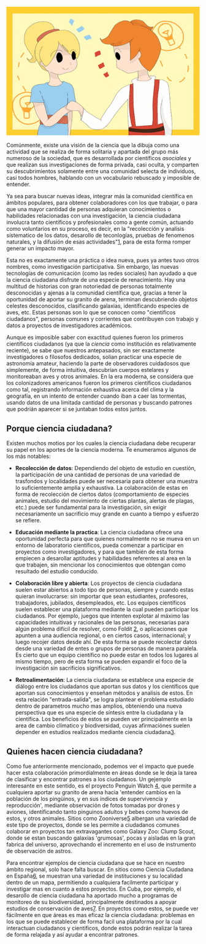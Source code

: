 <!--
.. title: ¿Qué es ciencia ciudadana?
.. slug: que-es-ciencia-ciudadana
.. date: 2019-04-08
.. author: Rainer Palm
.. tags: citizen science
.. category: citizen science
.. link: 
.. description: 
.. type: text
-->

<!-- # ¿Qué es ciencia ciudadana? -->
<!-- **Por Rainer Palm** -->

![header](../../../images/blog/que-es-ciencia-ciudadana/header.png)

Comúnmente, existe una visión de la ciencia que la dibuja como una actividad que se realiza de forma solitaria y apartada del grupo más numeroso de la sociedad, que es desarrollada por científicos *asociales* y que realizan sus investigaciones de forma privada, casi oculta, y comparten su descubrimientos solamente entre una comunidad selecta de individuos, casi todos hombres, hablando con un vocabulario rebuscado y imposible de entender.

<!-- TEASER_END -->

Ya sea para buscar nuevas ideas, integrar más la comunidad científica en ámbitos populares, para obtener colaboradores con los que trabajar, o para que una mayor cantidad de personas adquieran conocimientos o habilidades relacionadas con una investigación, la ciencia ciudadana involucra tanto científicos y profesionales como a gente común, actuando como voluntarios en su proceso, es decir, en la "recolección y analísis sístematico de los datos, desarollo de teconlogías, pruebas de fenomenos naturales, y la difusión de esas actividades"[1], para de esta forma romper generar un impacto mayor.

Esta no es exactamente una práctica o idea nueva, pues ya antes tuvo otros nombres, como investigación participativa. Sin embargo, las nuevas tecnologías de comunicación (como las redes sociales) han ayudado a que la ciencia ciudadana disfrute de una especie de renacimiento. Hay una multitud de historias con gran notoriedad de personas totalmente desconocidas y ajenas a la comunidad científica que, gracias a tener la oportunidad de aportar su granito de arena, terminan descubriendo objetos celestes desconocidos, clasificando galaxias, identíficando especies de aves, etc. Estas personas son lo que se conocen como "cientificos ciudadanos", personas comunes y corrientes que contribuyen con trabajo y datos a proyectos de investigadores académicos.

Aunque es imposible saber con exactitud quienes fueron los primeros científicos ciudadanos (ya que la *ciencia* como institución es relativamente reciente), se sabe que nuestros antepasados, sin ser exactamente investigadores o fílosofos dedicados, solian practicar una especie de astronomía amateur, haciendo la parte de observadores cuidadosos que simplemente, de forma intuitiva, descubrían cuerpos estelares y monitoreaban aves y otros animales. En la era moderna, se considera que los colonizadores americanos fueron los primeros científicos ciudadanos como tal, registrando información exhaustiva acerca del clima y la geografía, en un intento de entender cuando iban a caer las tormentas, usando datos de una limitada cantidad de personas y buscando patrones que podrián aparecer si se juntaban todos estos juntos.

## Porque ciencia ciudadana?

Existen muchos motios por los cuales la ciencia ciudadana debe recuperar su papel en los aportes de la ciencia moderna. Te enumeramos algunos de los más notables:

- **Recolección de datos**: Dependiendo del objeto de estudio en cuestión, la participación de una cantidad de personas de una variedad de trasfondos y localidades puede ser necesaria para obtener una muestra lo suficientemente amplia y exhaustiva. La colaboración de estas en forma de recolección de ciertos datos (comportamiento de especies animales, estudio del movimiento de ciertas plantas, alertas de plagas, etc.) puede ser fundamental para la investigación, sin exigir necesariamente un sacrificio muy grande en cuanto a tiempo y esfuerzo se refiere.

- **Educación mediante la practica**: La ciencia ciudadana ofrece una oportunidad perfecta para que quienes normalmente no se mueva en un entorno de laboratorio científicos,  pueda comenzar a participar en proyectos como investigadores, y para que también de esta forma empiecen a desarollar aptitudes y habilidades referentes al area en la que trabajen, sin mencionar los conocimientos que obtengan como resultado del estudio conducido.

- **Colaboración libre y abierta**: Los proyectos de ciencia ciudadana suelen estar abiertos a todo tipo de personas, siempre y cuando estas quieran involucrarse: sin importar que sean estudiantes, profesores, trabajadores, jubilados, desempleados, etc. Los equipos científicos suelen establecer una plataforma mediante la cual pueden participar los ciudadanos. Por ejemplo, juegos que intenten explotar al máximo las capacidades intuitivas y racionales de las personas, necesarias para algún problema difícil de resolver, como Foldit [2], o aplicaciones que apunten a una audiencia regional, o en ciertos casos, internacional; y luego recojer datos desde ahí. De esta forma se puede recolectar datos desde una variedad de entes o grupos de personas de manera paralela. Es cierto que un equipo científico no puede estar en todos los lugares al mismo tiempo, pero de esta forma se pueden expandir el foco de la investigación sin sacrificios significativos.

- **Retroalimentación**: La ciencia ciudadana se establece una especie de diálogo entre los ciudadanos que aportan sus datos y los científicos que aportan sus conocimientos y enseñan métodos y analisis de estos. En esta relación "entrada-salida", se logra plantear el problema estudiado dentro de parametros mucho mas amplios, obteniendo una nueva perspectiva que es una especie de síntesis entre la ciudadana y la científica. Los beneficios de estos se pueden ver principalmente en la area de cambio clímatico y biodiversidad, cuyas afirmaciónes suelen depender en estudios realizados mediante ciencia ciudadana[3].

## Quienes hacen ciencia ciudadana?

Como fue anteriormente mencionado, podemos ver el impacto que puede hacer esta colaboración primordialmente en áreas donde se le deja la tarea de clasificar y encontrar patrones a los ciudadanos. Un gejemplo interesante en este sentido, es el proyecto Penguin Watch [4], que permite a cualquiera aportar su granito de arena hacia 'entender cambios en la población de los pingüinos, y en sus índices de supervivencia y reproducción', mediante observación de fotos tomadas por drones y aviones, identíficando tanto pinguinos adultos y bebes como huevos de estos, y otros animales. Sitios como Zooniverse[5] albergan una variedad de este tipo de proyectos, donde se les permite a ciudadanos comunes colaborar en proyectos tan extravagantes como Galaxy Zoo: Clump Scout, donde se estan buscando galaxias 'grumosas', pocas y aisladas en la gran fabrica del universo, aprovechando el incremento en el uso de instrumento de observación de astros.

Para encontrar ejemplos de ciencia ciudadana que se hace en nuestro ámbito regional, solo hace falta buscar. En sitios como Ciencia Ciudadana en España[6], se muestran una variedad de instituciones y su localidad dentro de un mapa, permitiendo a cualquiera facilmente participar y investigar mas en cuanto a estos proyectos. En Cuba, por ejemplo, el desarollo de ciencia ciudadana ha aportado mucho a programas de monitoreo de su biodiversidad, principalmente destinados a apoyar estudios de conservación de aves[7]. En proyectos como estos, se puede ver fácilmente en que áreas es mas eficaz la ciencia ciudadana: problemas en los que se puede establecer de forma facil una plataforma por la cual interactuan ciudadanos y cientificos, donde estos podrán realizar la tarea de forma relajada y así ayudar a encontrar patrones.

[1]: http://www.openscientist.org/2011/09/finalizing-definition-of-citizen.html "Finalizing a Definition of 'Citizen Science' and 'Citizen Scientists'"
[2]: https://fold.it/ "Foldit"
[3]: https://journals.plos.org/plosone/article?id=10.1371/journal.pone.0106508 "The Invisible Prevalence of Citizen Science in Global Research: Migratory Birds and Climate Change"
[4]: https://www.zooniverse.org/projects/penguintom79/penguin-watch "Penguin Watch"
[5]: https://www.zooniverse.org/ "Zooniverse"
[6]: https://ciencia-ciudadana.es/ "Ciencia Ciudadana en España"
[7]: http://repositorio.geotech.cu/xmlui/handle/1234/1226 "Los Árboles, las Aves de la Ciudad y Yo: Proyecto de Ciencia Ciudadana del Museo Nacional de Historia Natural, de Cuba."
